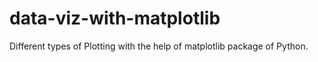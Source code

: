 # data-viz-with-matplotlib
Different types of Plotting with the help of matplotlib package of Python.

